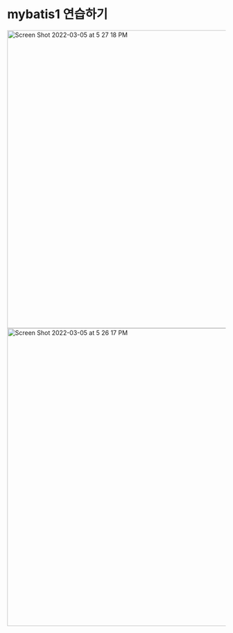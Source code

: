 # mybatis1 연습하기
<img width="686" alt="Screen Shot 2022-03-05 at 5 27 18 PM" src="https://user-images.githubusercontent.com/91236026/156875274-9d45b128-230c-4fa8-b77e-3dddbf44be0d.png">

<img width="686" alt="Screen Shot 2022-03-05 at 5 26 17 PM" src="https://user-images.githubusercontent.com/91236026/156875250-45238079-5610-4cae-9549-75641f968834.png">

